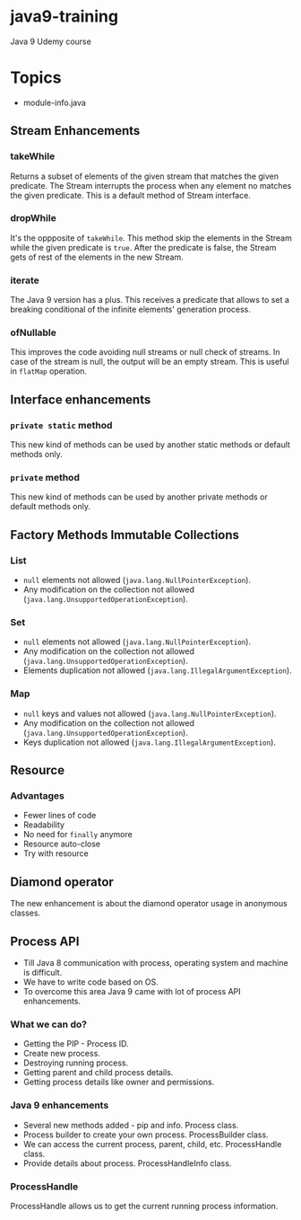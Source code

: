 # java9-training
Java 9 Udemy course

# Topics
- module-info.java

## Stream Enhancements
### takeWhile
Returns a subset of elements of the given stream that matches the given predicate.
The Stream interrupts the process when any element no matches the given predicate.
This is a default method of Stream interface.
### dropWhile
It's the oppposite of `takeWhile`. This method skip the elements in the Stream while the given predicate is `true`.
After the predicate is false, the Stream gets of rest of the elements in the new Stream.
### iterate
The Java 9 version has a plus. This receives a predicate that allows to set a breaking conditional of the infinite elements' generation process.
### ofNullable
This improves the code avoiding null streams or null check of streams. In case of the stream is null, the output will be an empty stream.
This is useful in `flatMap` operation.

## Interface enhancements
### `private static` method
This new kind of methods can be used by another static methods or default methods only.
### `private` method
This new kind of methods can be used by another private methods or default methods only.

## Factory Methods Immutable Collections
### List
- `null` elements not allowed (`java.lang.NullPointerException`).
- Any modification on the collection not allowed (`java.lang.UnsupportedOperationException`).
### Set
- `null` elements not allowed (`java.lang.NullPointerException`).
- Any modification on the collection not allowed (`java.lang.UnsupportedOperationException`).
- Elements duplication not allowed (`java.lang.IllegalArgumentException`).
### Map
- `null` keys and values not allowed (`java.lang.NullPointerException`).
- Any modification on the collection not allowed (`java.lang.UnsupportedOperationException`).
- Keys duplication not allowed (`java.lang.IllegalArgumentException`).

## Resource
### Advantages
- Fewer lines of code
- Readability
- No need for `finally` anymore
- Resource auto-close
- Try with resource

## Diamond operator
The new enhancement is about the diamond operator usage in anonymous classes. 

## Process API
- Till Java 8 communication with process, operating system and machine is difficult.
- We have to write code based on OS.
- To overcome this area Java 9 came with lot of process API enhancements.
### What we can do?
- Getting the PIP - Process ID.
- Create new process.
- Destroying running process.
- Getting parent and child process details.
- Getting process details like owner and permissions.
### Java 9 enhancements
- Several new methods added - pip and info. Process class.
- Process builder to create your own process. ProcessBuilder class.
- We can access the current process, parent, child, etc. ProcessHandle class.
- Provide details about process. ProcessHandleInfo class.
### ProcessHandle
ProcessHandle allows us to get the current running process information.  
